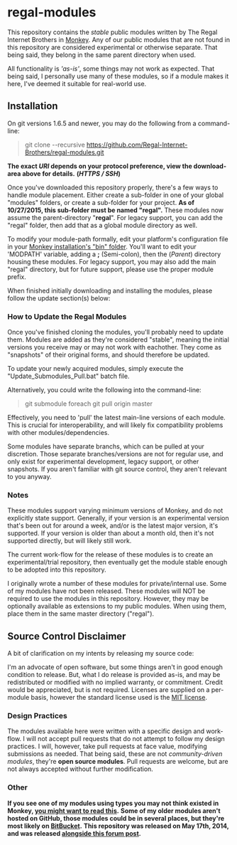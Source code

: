 regal-modules
=======

This repository contains the *stable* public modules written by The Regal Internet Brothers in [Monkey](https://github.com/blitz-research/monkey). Any of our public modules that are not found in this repository are considered experimental or otherwise separate. That being said, they belong in the same parent directory when used.

All functionality is *'as-is'*, some things may not work as expected. That being said, I personally use many of these modules, so if a module makes it here, I've deemed it suitable for real-world use.

## Installation
On git versions 1.6.5 and newer, you may do the following from a command-line:
> git clone --recursive https://github.com/Regal-Internet-Brothers/regal-modules.git

**The exact *URI* depends on your protocol preference, view the download-area above for details.** **(***HTTPS / SSH***)**

Once you've downloaded this repository properly, there's a few ways to handle module placement. Either create a sub-folder in one of your global "modules" folders, or create a sub-folder for your project. **As of 10/27/2015, this sub-folder must be named "regal".** These modules now assume the parent-directory "**regal**". For legacy support, you can add the "regal" folder, then add that as a global module directory as well.

To modify your module-path formally, edit your platform's configuration file in your [Monkey installation's "bin" folder](https://github.com/blitz-research/monkey/tree/develop/bin). You'll want to edit your 'MODPATH' variable, adding a **;** (Semi-colon), then the (*Parent*) directory housing these modules. For legacy support, you may also add the main "regal" directory, but for future support, please use the proper module prefix.

When finished initially downloading and installing the modules, please follow the update section(s) below:

### How to Update the Regal Modules
Once you've finished cloning the modules, you'll probably need to update them. Modules are added as they're considered "stable", meaning the initial versions you receive may or may not work with eachother. They come as "snapshots" of their original forms, and should therefore be updated.

To update your newly acquired modules, simply execute the "Update_Submodules_Pull.bat" batch file.

Alternatively, you could write the following into the command-line:
> git submodule foreach git pull origin master

Effectively, you need to 'pull' the latest main-line versions of each module. This is crucial for interoperability, and will likely fix compatibility problems with other modules/dependencies.

Some modules have separate branchs, which can be pulled at your discretion. Those separate branches/versions are not for regular use, and only exist for experimental development, legacy support, or other snapshots. If you aren't familiar with git source control, they aren't relevant to you anyway.

### Notes

These modules support varying minimum versions of Monkey, and do not explicitly state support. Generally, if your version is an experimental version that's been out for around a week, and/or is the latest major version, it's supported. If your version is older than about a month old, then it's not supported directly, but will likely still work.

The current work-flow for the release of these modules is to create an experimental/trial repository, then eventually get the module stable enough to be adopted into this repository.

I originally wrote a number of these modules for private/internal use. Some of my modules have not been released. These modules will NOT be required to use the modules in this repository. However, they may be optionally available as extensions to my public modules. When using them, place them in the same master directory ("regal").

## Source Control Disclaimer

A bit of clarification on my intents by releasing my source code:

I'm an advocate of open software, but some things aren't in good enough condition to release. But, what I do release is provided as-is, and may be redistributed or modified with no implied warranty, or commitment. Credit would be appreciated, but is not required. Licenses are supplied on a per-module basis, however the standard license used is the [MIT license](https://en.wikipedia.org/wiki/MIT_License).

### Design Practices

The modules available here were written with a specific design and work-flow. I will not accept pull requests that do not attempt to follow my design practices. I will, however, take pull requests at face value, modifying submissions as needed. That being said, these are not *community-driven modules*, they're **open source modules**. Pull requests are welcome, but are not always accepted without further modification.

### Other

**If you see one of my modules using types you may not think existed in Monkey, [you might want to read this](https://github.com/Regal-Internet-Brothers/typetool/blob/master/README.md).**
**Some of my older modules aren't hosted on GitHub, those modules could be in several places, but they're most likely on [BitBucket](https://bitbucket.org/ImmutableOctet).**
**This repository was released on May 17th, 2014, and was released [alongside this forum post](http://www.monkey-x.com/Community/posts.php?topic=8506&post=93769).**
